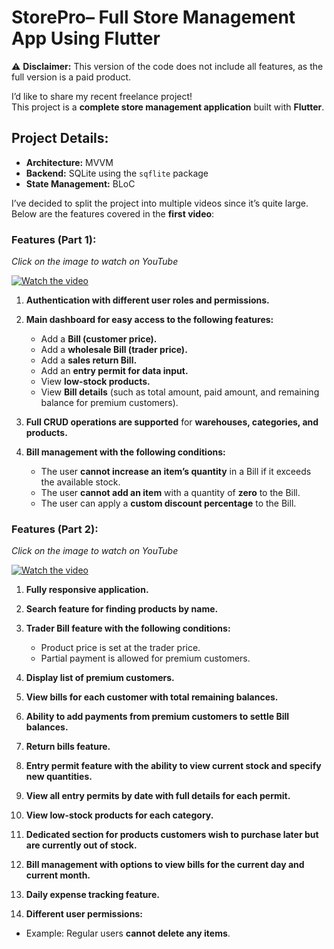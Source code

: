 # **StorePro– Full Store Management App Using Flutter**  

⚠️ **Disclaimer:** This version of the code does not include all features, as the full version is a paid product.  

I’d like to share my recent freelance project!  
This project is a **complete store management application** built with **Flutter**.  

## **Project Details:**  

- **Architecture:** MVVM  
- **Backend:** SQLite using the `sqflite` package  
- **State Management:** BLoC  

I’ve decided to split the project into multiple videos since it’s quite large. Below are the features covered in the **first video**:  

### **Features (Part 1):**  

*Click on the image to watch on YouTube*  

[![Watch the video](https://img.youtube.com/vi/yqCFQivl3eY/0.jpg)](https://www.youtube.com/watch?v=yqCFQivl3eY)  

1. **Authentication with different user roles and permissions.**  

2. **Main dashboard for easy access to the following features:**  
   - Add a **Bill (customer price).**  
   - Add a **wholesale Bill (trader price).**  
   - Add a **sales return Bill.**  
   - Add an **entry permit for data input.**  
   - View **low-stock products.**  
   - View **Bill details** (such as total amount, paid amount, and remaining balance for premium customers).  

3. **Full CRUD operations are supported** for **warehouses, categories, and products.**  

4. **Bill management with the following conditions:**  
   - The user **cannot increase an item’s quantity** in a Bill if it exceeds the available stock.  
   - The user **cannot add an item** with a quantity of **zero** to the Bill.  
   - The user can apply a **custom discount percentage** to the Bill.  

### **Features (Part 2):**  

*Click on the image to watch on YouTube*  

[![Watch the video](https://img.youtube.com/vi/ZtwRdzbah7A/0.jpg)](https://www.youtube.com/watch?v=ZtwRdzbah7A)  

1. **Fully responsive application.**  

2. **Search feature for finding products by name.**  

3. **Trader Bill feature with the following conditions:**  
   - Product price is set at the trader price.  
   - Partial payment is allowed for premium customers.  

4. **Display list of premium customers.**  

5. **View bills for each customer with total remaining balances.**  

6. **Ability to add payments from premium customers to settle Bill balances.**  

7. **Return bills feature.**  

8. **Entry permit feature with the ability to view current stock and specify new quantities.**  

9. **View all entry permits by date with full details for each permit.**  

10. **View low-stock products for each category.**  

11. **Dedicated section for products customers wish to purchase later but are currently out of stock.**  

12. **Bill management with options to view bills for the current day and current month.**  

13. **Daily expense tracking feature.**  

14. **Different user permissions:**  
   - Example: Regular users **cannot delete any items**.  
